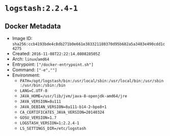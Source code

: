 # `logstash:2.2.4-1`

## Docker Metadata

- Image ID: `sha256:ccb4193bde4c8db271b0e661e383321180370d95b682a5a3483e490cdd1c4275`
- Created: `2016-11-08T22:22:14.080828505Z`
- Arch: `linux`/`amd64`
- Entrypoint: `["/docker-entrypoint.sh"]`
- Command: `["-e",""]`
- Environment:
  - `PATH=/opt/logstash/bin:/usr/local/sbin:/usr/local/bin:/usr/sbin:/usr/bin:/sbin:/bin`
  - `LANG=C.UTF-8`
  - `JAVA_HOME=/usr/lib/jvm/java-8-openjdk-amd64/jre`
  - `JAVA_VERSION=8u111`
  - `JAVA_DEBIAN_VERSION=8u111-b14-2~bpo8+1`
  - `CA_CERTIFICATES_JAVA_VERSION=20140324`
  - `GOSU_VERSION=1.7`
  - `LOGSTASH_VERSION=1:2.2.4-1`
  - `LS_SETTINGS_DIR=/etc/logstash`
